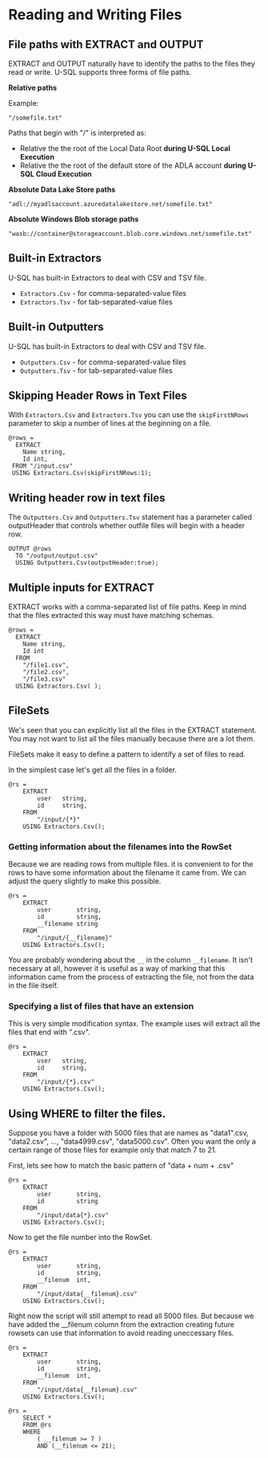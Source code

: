 # Reading and Writing Files

## File paths with EXTRACT and OUTPUT

EXTRACT and OUTPUT naturally have to identify the paths to the files they read or write. U-SQL supports three forms of file paths.

**Relative paths**

Example:

`"/somefile.txt"`

Paths that begin with "/" is interpreted as:

* Relative the the root of the Local Data Root **during U-SQL Local Execution**
* Relative the the root of the default store of the ADLA account **during U-SQL Cloud Execution** 

**Absolute Data Lake Store paths**

`"adl://myadlsaccount.azuredatalakestore.net/somefile.txt"`

**Absolute Windows Blob storage paths**

`"wasb://container@storageaccount.blob.core.windows.net/somefile.txt"`

## Built-in Extractors

U-SQL has built-in Extractors to deal with CSV and TSV file.

* `Extractors.Csv` - for comma-separated-value files
* `Extractors.Tsv` - for tab-separated-value files

## Built-in Outputters

U-SQL has built-in Extractors to deal with CSV and TSV file.

* `Outputters.Csv` - for comma-separated-value files
* `Outputters.Tsv` - for tab-separated-value files

## Skipping Header Rows in Text Files

With `Extractors.Csv` and `Extractors.Tsv` you can use the `skipFirstNRows` parameter to skip a number of lines at the beginning on a file.

```
@rows =
  EXTRACT
    Name string,
    Id int,
 FROM "/input.csv"
 USING Extractors.Csv(skipFirstNRows:1);
```

## Writing header row in text files

The `Outputters.Csv` and `Outputters.Tsv` statement has a parameter called outputHeader that controls whether outfile files will begin with a header row.

```
OUTPUT @rows
  TO "/output/output.csv"
  USING Outputters.Csv(outputHeader:true);
```

## Multiple inputs for EXTRACT

EXTRACT works with a comma-separated list of file paths. Keep in mind that the files extracted this way must have matching schemas.

```
@rows =
  EXTRACT 
    Name string, 
    Id int
  FROM
    "/file1.csv",
    "/file2.csv",
    "/file3.csv"
  USING Extractors.Csv( );
```

## FileSets

We's seen that you can explicitly list all the files in the EXTRACT statement. You may not want to list all the files manually because there are a lot them.

FileSets make it easy to define a pattern to identify a set of files to read. 

In the simplest case let's get all the files in a folder.

```
@rs =
    EXTRACT 
        user   string,
        id     string,
    FROM 
        "/input/{*}"
    USING Extractors.Csv();
```

### Getting information about the filenames into the RowSet

Because we are reading rows from multiple files. it is convenient to for the rows to have some information about the filename it came from. We can adjust the query slightly to make this possible.

```
@rs =
    EXTRACT 
        user       string,
        id         string,
        __filename string
    FROM 
        "/input/{__filename}"
    USING Extractors.Csv();
```

You are probably wondering about the `__` in the column `__filename`. It isn't necessary at all, however it is useful as a way of marking that this information came from the process of extracting the file, not from the data in the file itself.

### Specifying a list of files that have an extension

This is very simple modification syntax. The example uses will extract all the files that end with ".csv".

```
@rs =
    EXTRACT 
        user   string,
        id     string,
    FROM 
        "/input/{*}.csv"
    USING Extractors.Csv();
```

## Using WHERE to filter the files.

Suppose you have a folder with 5000 files that are names as "data1".csv, "data2.csv", ..., "data4999.csv", "data5000.csv". Often you want the only a certain range of those files for example only that match  7 to 21.

First, lets see how to match the basic pattern of "data + num + .csv"

```
@rs =
    EXTRACT 
        user       string,
        id         string
    FROM 
        "/input/data{*}.csv"
    USING Extractors.Csv();
```

Now to get the file number into the RowSet.

```
@rs =
    EXTRACT 
        user       string,
        id         string,
        __filenum  int,
    FROM 
        "/input/data{__filenum}.csv"
    USING Extractors.Csv();
```

Right now the script will still attempt to read all 5000 files. But because we have added the \_\_filenum column from the extraction creating future rowsets can use that information to avoid reading uneccessary files. 

```
@rs =
    EXTRACT 
        user       string,
        id         string,
        __filenum  int,
    FROM 
        "/input/data{__filenum}.csv"
    USING Extractors.Csv();

@rs =
    SELECT *
    FROM @rs
    WHERE 
        ( __filenum >= 7 ) 
        AND (__filenum <= 21);
```





